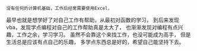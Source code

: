 	没有任何的计算机基础，工作后经常需要使用Excel，
最早也就是想学好了对自己工作有帮助，从最初对函数的学习，
到后来发现vba，发现学点编程对自己的工作帮助真是太大了，
也渐渐发现对编程有点兴趣，工作之余，学习学习。
虽然不会靠这个来找工作，也没可能成为高手，
但是生活总是应该有点自己的乐趣，
多学点东西总是好的，希望自己能坚持下去。 
